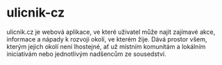 ulicnik-cz
==========

ulicnik.cz je webová aplikace, ve které uživatel může najít zajímavé akce, informace a nápady k rozvoji okolí, ve kterém žije. Dává prostor všem, kterým jejich okolí není lhostejné, ať už místním komunitám a lokálním iniciativám nebo jednotlivým nadšencům ze sousedství.
